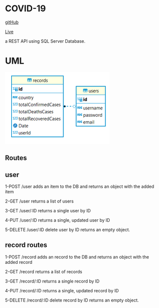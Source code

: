 
# COVID-19


[gitHub](https://github.com/alsatarysamah/nummnyServer)

[Live](https://covid-19-asac.up.railway.app/)

a REST API using SQL Server Database.

# UML
![](./ER.png)




## Routes



## user

1-POST /user adds an item to the DB and returns an object with the added item

2-GET /user returns a list of users

3-GET /user/:ID returns a single user by ID

4-PUT /user/:ID returns a single, updated user by ID

5-DELETE /user/:ID delete user by ID  returns an empty object. 

## record routes

1-POST /record  adds an record to the DB and returns an object with the added record

2-GET /record  returns a list of records

3-GET /record/:ID  returns a single record by ID

4-PUT /record/:ID  returns a single, updated record by ID

5-DELETE /record/:ID delete record by ID  returns an empty object. 


